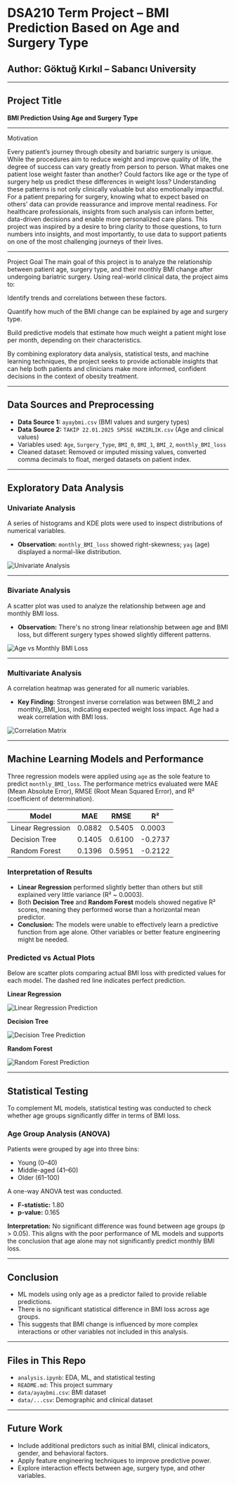 # DSA210 Term Project – BMI Prediction Based on Age and Surgery Type

## Author: Göktuğ Kırkıl – Sabancı University

---

## Project Title

**BMI Prediction Using Age and Surgery Type**

---

Motivation

Every patient’s journey through obesity and bariatric surgery is unique. While the procedures aim to reduce weight and improve quality of life, the degree of success can vary greatly from person to person. What makes one patient lose weight faster than another? Could factors like age or the type of surgery help us predict these differences in weight loss?
Understanding these patterns is not only clinically valuable but also emotionally impactful. For a patient preparing for surgery, knowing what to expect based on others' data can provide reassurance and improve mental readiness. For healthcare professionals, insights from such analysis can inform better, data-driven decisions and enable more personalized care plans. This project was inspired by a desire to bring clarity to those questions, to turn numbers into insights, and most importantly, to use data to support patients on one of the most challenging journeys of their lives.

---

Project Goal
The main goal of this project is to analyze the relationship between patient age, surgery type, and their monthly BMI change after undergoing bariatric surgery. Using real-world clinical data, the project aims to:

Identify trends and correlations between these factors.

Quantify how much of the BMI change can be explained by age and surgery type.

Build predictive models that estimate how much weight a patient might lose per month, depending on their characteristics.

By combining exploratory data analysis, statistical tests, and machine learning techniques, the project seeks to provide actionable insights that can help both patients and clinicians make more informed, confident decisions in the context of obesity treatment.

---

## Data Sources and Preprocessing

* **Data Source 1:** `ayaybmi.csv` (BMI values and surgery types)
* **Data Source 2:** `TAKİP 22.01.2025 SPSSE HAZIRLIK.csv` (Age and clinical values)
* Variables used: `Age`, `Surgery_Type`, `BMI_0`, `BMI_1`, `BMI_2`, `monthly_BMI_loss`
* Cleaned dataset: Removed or imputed missing values, converted comma decimals to float, merged datasets on patient index.

---

## Exploratory Data Analysis

### Univariate Analysis

A series of histograms and KDE plots were used to inspect distributions of numerical variables.

* **Observation:** `monthly_BMI_loss` showed right-skewness; `yaş` (age) displayed a normal-like distribution.

![Univariate Analysis](Distributions.png)

---

### Bivariate Analysis

A scatter plot was used to analyze the relationship between age and monthly BMI loss.

* **Observation:** There's no strong linear relationship between age and BMI loss, but different surgery types showed slightly different patterns.

![Age vs Monthly BMI Loss](Age_vs_BMI.png)

---

### Multivariate Analysis

A correlation heatmap was generated for all numeric variables.

* **Key Finding:** Strongest inverse correlation was between BMI\_2 and monthly\_BMI\_loss, indicating expected weight loss impact. Age had a weak correlation with BMI loss.

![Correlation Matrix](Correlation_Matrix.png)

---

## Machine Learning Models and Performance

Three regression models were applied using `age` as the sole feature to predict `monthly_BMI_loss`. The performance metrics evaluated were MAE (Mean Absolute Error), RMSE (Root Mean Squared Error), and R² (coefficient of determination).

| Model             | MAE    | RMSE   | R²      |
| ----------------- | ------ | ------ | ------- |
| Linear Regression | 0.0882 | 0.5405 | 0.0003  |
| Decision Tree     | 0.1405 | 0.6100 | -0.2737 |
| Random Forest     | 0.1396 | 0.5951 | -0.2122 |

### Interpretation of Results

* **Linear Regression** performed slightly better than others but still explained very little variance (R² \~ 0.0003).
* Both **Decision Tree** and **Random Forest** models showed negative R² scores, meaning they performed worse than a horizontal mean predictor.
* **Conclusion:** The models were unable to effectively learn a predictive function from age alone. Other variables or better feature engineering might be needed.

### Predicted vs Actual Plots

Below are scatter plots comparing actual BMI loss with predicted values for each model. The dashed red line indicates perfect prediction.

**Linear Regression**

![Linear Regression Prediction](Linear_Regression%20.png)

**Decision Tree**

![Decision Tree Prediction](Decision_Tree.png)

**Random Forest**

![Random Forest Prediction](Random_Forest.png)

---

## Statistical Testing

To complement ML models, statistical testing was conducted to check whether age groups significantly differ in terms of BMI loss.

### Age Group Analysis (ANOVA)

Patients were grouped by age into three bins:

* Young (0–40)
* Middle-aged (41–60)
* Older (61–100)

A one-way ANOVA test was conducted.

* **F-statistic:** 1.80
* **p-value:** 0.165

**Interpretation:** No significant difference was found between age groups (p > 0.05). This aligns with the poor performance of ML models and supports the conclusion that age alone may not significantly predict monthly BMI loss.

---

## Conclusion

* ML models using only age as a predictor failed to provide reliable predictions.
* There is no significant statistical difference in BMI loss across age groups.
* This suggests that BMI change is influenced by more complex interactions or other variables not included in this analysis.

---

## Files in This Repo

* `analysis.ipynb`: EDA, ML, and statistical testing
* `README.md`: This project summary
* `data/ayaybmi.csv`: BMI dataset
* `data/...csv`: Demographic and clinical dataset

---

## Future Work

* Include additional predictors such as initial BMI, clinical indicators, gender, and behavioral factors.
* Apply feature engineering techniques to improve predictive power.
* Explore interaction effects between age, surgery type, and other variables.


  
  
